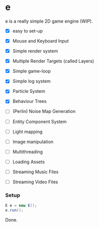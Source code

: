 # e
e is a really simple 2D game engine (WIP). 

- [x] easy to set-up
- [x] Mouse and Keyboard Input
- [x] Simple render system
- [x] Multiple Render Targets (called Layers)
- [x] Simple game-loop
- [x] Simple log system
- [x] Particle System
- [x] Behaviour Trees
- [ ] (Perlin) Noise Map Generation
- [ ] Entity Component System
- [ ] Light mapping
- [ ] Image manipulation
- [ ] Multithreading
- [ ] Loading Assets
- [ ] Streaming Music Files
- [ ] Streaming Video Files


### Setup
```java
E e = new E();
e.run();
```

Done.
